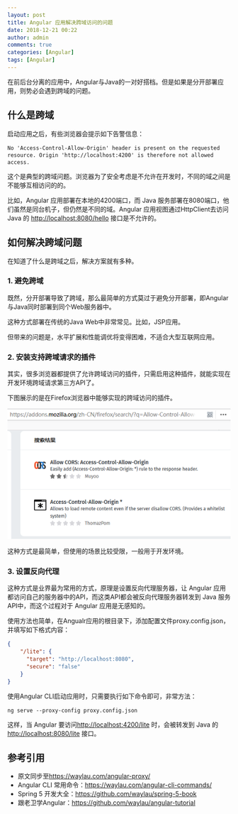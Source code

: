 ```yaml
---
layout: post
title: Angular 应用解决跨域访问的问题
date: 2018-12-21 00:22
author: admin
comments: true
categories: [Angular]
tags: [Angular]
---
```


在前后台分离的应用中，Angular与Java的一对好搭档。但是如果是分开部署应用，则势必会遇到跨域的问题。


<!-- more -->

## 什么是跨域

启动应用之后，有些浏览器会提示如下告警信息：

```
No 'Access-Control-Allow-Origin' header is present on the requested resource. Origin 'http://localhost:4200' is therefore not allowed access. 
```

这个是典型的跨域问题。浏览器为了安全考虑是不允许在开发时，不同的域之间是不能够互相访问的的。

比如，Angular 应用部署在本地的4200端口，而 Java 服务部署在8080端口，他们虽然是同台机子，但仍然是不同的域。Angular 应用视图通过HttpClient去访问 Java 的 <http://localhost:8080/hello> 接口是不允许的。

## 如何解决跨域问题


在知道了什么是跨域之后，解决方案就有多种。

### 1. 避免跨域


既然，分开部署导致了跨域，那么最简单的方式莫过于避免分开部署，即Angular与Java同时部署到同个Web服务器中。

这种方式部署在传统的Java Web中非常常见。比如，JSP应用。

但带来的问题是，水平扩展和性能调优将变得困难，不适合大型互联网应用。

### 2. 安装支持跨域请求的插件

其实，很多浏览器都提供了允许跨域访问的插件，只需启用这种插件，就能实现在开发环境跨域请求第三方API了。

下图展示的是在Firefox浏览器中能够实现的跨域访问的插件。


![实现的跨域访问的插件](../images/post/20181221-angular-proxy.png)

这种方式是最简单，但使用的场景比较受限，一般用于开发环境。

### 3. 设置反向代理


这种方式是业界最为常用的方式，原理是设置反向代理服务器，让 Angular 应用都访问自己的服务器中的API，而这类API都会被反向代理服务器转发到 Java 服务API中，而这个过程对于 Angular 应用是无感知的。


使用方法也简单，在Angualr应用的根目录下，添加配置文件proxy.config.json，并填写如下格式内容：


```json
{
    "/lite": {
      "target": "http://localhost:8080",
      "secure": "false"
    }
}
```

使用Angular CLI启动应用时，只需要执行如下命令即可，非常方法：

```
ng serve --proxy-config proxy.config.json
```


这样，当 Angular 要访问<http://localhost:4200/lite> 时，会被转发到 Java 的 <http://localhost:8080/lite>  接口。


## 参考引用

* 原文同步至<https://waylau.com/angular-proxy/>
* Angular CLI 常用命令：<https://waylau.com/angular-cli-commands/>
* Spring 5 开发大全：<https://github.com/waylau/spring-5-book>
* 跟老卫学Angular：<https://github.com/waylau/angular-tutorial>

